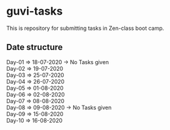 # guvi-tasks
This is repository for submitting tasks in Zen-class boot camp.

Date structure
--------------

Day-01 => 18-07-2020 -> No Tasks given  
Day-02 => 19-07-2020  
Day-03 => 25-07-2020  
Day-04 => 26-07-2020  
Day-05 => 01-08-2020  
Day-06 => 02-08-2020  
Day-07 => 08-08-2020  
Day-08 => 09-08-2020 -> No Tasks given  
Day-09 => 15-08-2020  
Day-10 => 16-08-2020  